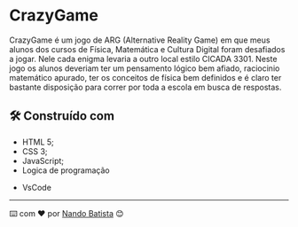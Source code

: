# CrazyGame

CrazyGame é um jogo de ARG (Alternative Reality Game) em que meus alunos dos cursos de Física, Matemática e Cultura Digital 
foram desafiados a jogar. Nele cada enigma levaria a outro local estilo CICADA 3301. Neste jogo os alunos deveriam ter um pensamento lógico bem afiado,
raciocinio matemático apurado, ter os conceitos de física bem definidos e é claro ter bastante disposição para correr por toda a escola em busca de respostas.


## 🛠️ Construído com

- HTML 5;
- CSS 3;
- JavaScript;
- Logica de programação
* VsCode

  



---
⌨️ com ❤️ por [Nando Batista](https://gist.github.com/poraodonando) 😊
